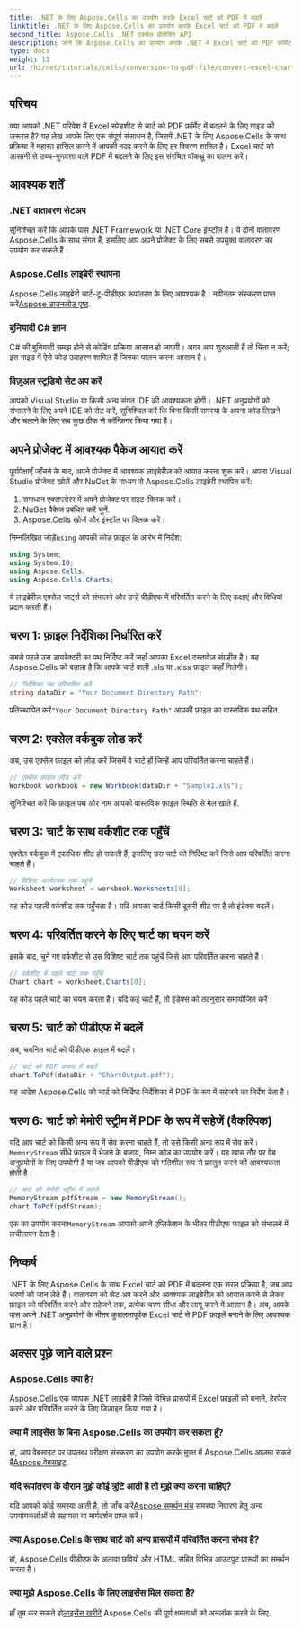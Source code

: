 ```yaml
---
title: .NET के लिए Aspose.Cells का उपयोग करके Excel चार्ट को PDF में बदलें
linktitle: .NET के लिए Aspose.Cells का उपयोग करके Excel चार्ट को PDF में बदलें
second_title: Aspose.Cells .NET एक्सेल प्रोसेसिंग API
description: जानें कि Aspose.Cells का उपयोग करके .NET में Excel चार्ट को PDF फ़ॉर्मेट में आसानी से कैसे बदलें। हमारी चरण-दर-चरण मार्गदर्शिका में पूर्वापेक्षाएँ, सेटअप, कोड नमूने और FAQ शामिल हैं।
type: docs
weight: 11
url: /hi/net/tutorials/cells/conversion-to-pdf-file/convert-excel-charts-to-pdf/
---
```

## परिचय

क्या आपको .NET परिवेश में Excel स्प्रेडशीट से चार्ट को PDF फ़ॉर्मेट में बदलने के लिए गाइड की ज़रूरत है? यह लेख आपके लिए एक संपूर्ण संसाधन है, जिसमें .NET के लिए Aspose.Cells के साथ प्रक्रिया में महारत हासिल करने में आपकी मदद करने के लिए हर विवरण शामिल है। Excel चार्ट को आसानी से उच्च-गुणवत्ता वाले PDF में बदलने के लिए इस संरचित वॉकथ्रू का पालन करें।

## आवश्यक शर्तें

### .NET वातावरण सेटअप
सुनिश्चित करें कि आपके पास .NET Framework या .NET Core इंस्टॉल है। ये दोनों वातावरण Aspose.Cells के साथ संगत हैं, इसलिए आप अपने प्रोजेक्ट के लिए सबसे उपयुक्त वातावरण का उपयोग कर सकते हैं।

### Aspose.Cells लाइब्रेरी स्थापना
 Aspose.Cells लाइब्रेरी चार्ट-टू-पीडीएफ रूपांतरण के लिए आवश्यक है। नवीनतम संस्करण प्राप्त करें[Aspose डाउनलोड पृष्ठ](https://releases.aspose.com/cells/net/).

### बुनियादी C# ज्ञान
C# की बुनियादी समझ होने से कोडिंग प्रक्रिया आसान हो जाएगी। अगर आप शुरुआती हैं तो चिंता न करें; इस गाइड में ऐसे कोड उदाहरण शामिल हैं जिनका पालन करना आसान है।

### विज़ुअल स्टूडियो सेट अप करें
आपको Visual Studio या किसी अन्य संगत IDE की आवश्यकता होगी। .NET अनुप्रयोगों को संभालने के लिए अपने IDE को सेट करें, सुनिश्चित करें कि बिना किसी समस्या के अपना कोड लिखने और चलाने के लिए सब कुछ ठीक से कॉन्फ़िगर किया गया है।

## अपने प्रोजेक्ट में आवश्यक पैकेज आयात करें

पूर्वापेक्षाएँ जाँचने के बाद, अपने प्रोजेक्ट में आवश्यक लाइब्रेरीज़ को आयात करना शुरू करें। अपना Visual Studio प्रोजेक्ट खोलें और NuGet के माध्यम से Aspose.Cells लाइब्रेरी स्थापित करें:

1. समाधान एक्सप्लोरर में अपने प्रोजेक्ट पर राइट-क्लिक करें।
2. NuGet पैकेज प्रबंधित करें चुनें.
3. Aspose.Cells खोजें और इंस्टॉल पर क्लिक करें।

 निम्नलिखित जोड़ें`using` आपकी कोड फ़ाइल के आरंभ में निर्देश:

```csharp
using System;
using System.IO;
using Aspose.Cells;
using Aspose.Cells.Charts;
```

ये लाइब्रेरीज़ एक्सेल चार्ट्स को संभालने और उन्हें पीडीएफ में परिवर्तित करने के लिए कक्षाएं और विधियां प्रदान करती हैं।

## चरण 1: फ़ाइल निर्देशिका निर्धारित करें

सबसे पहले उस डायरेक्टरी का पथ निर्दिष्ट करें जहाँ आपका Excel दस्तावेज़ संग्रहीत है। यह Aspose.Cells को बताता है कि आपके चार्ट वाली .xls या .xlsx फ़ाइल कहाँ मिलेगी।

```csharp
// निर्देशिका पथ परिभाषित करें
string dataDir = "Your Document Directory Path";
```

 प्रतिस्थापित करें`"Your Document Directory Path"` आपकी फ़ाइल का वास्तविक पथ सहित.

## चरण 2: एक्सेल वर्कबुक लोड करें

अब, उस एक्सेल फ़ाइल को लोड करें जिसमें वे चार्ट हों जिन्हें आप परिवर्तित करना चाहते हैं।

```csharp
// एक्सेल फ़ाइल लोड करें
Workbook workbook = new Workbook(dataDir + "Sample1.xls");
```

सुनिश्चित करें कि फ़ाइल पथ और नाम आपकी वास्तविक फ़ाइल स्थिति से मेल खाते हैं.

## चरण 3: चार्ट के साथ वर्कशीट तक पहुँचें

एक्सेल वर्कबुक में एकाधिक शीट हो सकती हैं, इसलिए उस चार्ट को निर्दिष्ट करें जिसे आप परिवर्तित करना चाहते हैं।

```csharp
// विशिष्ट कार्यपत्रक तक पहुंचें
Worksheet worksheet = workbook.Worksheets[0];
```

यह कोड पहली वर्कशीट तक पहुँचता है। यदि आपका चार्ट किसी दूसरी शीट पर है तो इंडेक्स बदलें।

## चरण 4: परिवर्तित करने के लिए चार्ट का चयन करें

इसके बाद, चुने गए वर्कशीट से उस विशिष्ट चार्ट तक पहुंचें जिसे आप परिवर्तित करना चाहते हैं।

```csharp
// वर्कशीट में पहले चार्ट तक पहुँचें
Chart chart = worksheet.Charts[0];
```

यह कोड पहले चार्ट का चयन करता है। यदि कई चार्ट हैं, तो इंडेक्स को तदनुसार समायोजित करें।

## चरण 5: चार्ट को पीडीएफ में बदलें

अब, चयनित चार्ट को पीडीएफ फाइल में बदलें।

```csharp
// चार्ट को PDF प्रारूप में बदलें
chart.ToPdf(dataDir + "ChartOutput.pdf");
```

यह आदेश Aspose.Cells को चार्ट को निर्दिष्ट निर्देशिका में PDF के रूप में सहेजने का निर्देश देता है।

## चरण 6: चार्ट को मेमोरी स्ट्रीम में PDF के रूप में सहेजें (वैकल्पिक)

 यदि आप चार्ट को किसी अन्य रूप में सेव करना चाहते हैं, तो उसे किसी अन्य रूप में सेव करें।`MemoryStream` सीधे फ़ाइल में भेजने के बजाय, निम्न कोड का उपयोग करें। यह खास तौर पर वेब अनुप्रयोगों के लिए उपयोगी है या जब आपको पीडीएफ को गतिशील रूप से प्रस्तुत करने की आवश्यकता होती है।

```csharp
// चार्ट को मेमोरी स्ट्रीम में सहेजें
MemoryStream pdfStream = new MemoryStream();
chart.ToPdf(pdfStream);
```

 एक का उपयोग करना`MemoryStream` आपको अपने एप्लिकेशन के भीतर पीडीएफ फाइल को संभालने में लचीलापन देता है।

## निष्कर्ष

.NET के लिए Aspose.Cells के साथ Excel चार्ट को PDF में बदलना एक सरल प्रक्रिया है, जब आप चरणों को जान लेते हैं। वातावरण को सेट अप करने और आवश्यक लाइब्रेरीज़ को आयात करने से लेकर फ़ाइल को परिवर्तित करने और सहेजने तक, प्रत्येक चरण सीधा और लागू करने में आसान है। अब, आपके पास अपने .NET अनुप्रयोगों के भीतर कुशलतापूर्वक Excel चार्ट से PDF फ़ाइलें बनाने के लिए आवश्यक ज्ञान है।

## अक्सर पूछे जाने वाले प्रश्न

### Aspose.Cells क्या है?

Aspose.Cells एक व्यापक .NET लाइब्रेरी है जिसे विभिन्न प्रारूपों में Excel फ़ाइलों को बनाने, हेरफेर करने और परिवर्तित करने के लिए डिज़ाइन किया गया है।

### क्या मैं लाइसेंस के बिना Aspose.Cells का उपयोग कर सकता हूँ?

 हां, आप वेबसाइट पर उपलब्ध परीक्षण संस्करण का उपयोग करके मुफ्त में Aspose.Cells आज़मा सकते हैं[Aspose वेबसाइट](https://releases.aspose.com/cells/net/).

### यदि रूपांतरण के दौरान मुझे कोई त्रुटि आती है तो मुझे क्या करना चाहिए?

 यदि आपको कोई समस्या आती है, तो जाँच करें[Aspose समर्थन मंच](https://forum.aspose.com/c/cells/9) समस्या निवारण हेतु अन्य उपयोगकर्ताओं से सहायता या मार्गदर्शन प्राप्त करें।

### क्या Aspose.Cells के साथ चार्ट को अन्य प्रारूपों में परिवर्तित करना संभव है?

हां, Aspose.Cells पीडीएफ के अलावा छवियों और HTML सहित विभिन्न आउटपुट प्रारूपों का समर्थन करता है।

### क्या मुझे Aspose.Cells के लिए लाइसेंस मिल सकता है?

 हाँ तुम कर सकते हो[लाइसेंस खरीदें](https://purchase.conholdate.com/buy) Aspose.Cells की पूर्ण क्षमताओं को अनलॉक करने के लिए.
